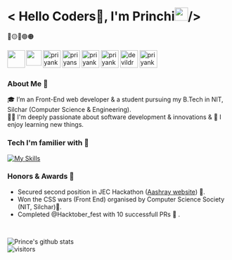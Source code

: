 <h1 align="left"> < Hello Coders🚀, I'm Princhi<img src="https://raw.githubusercontent.com/syedareehaquasar/syedareehaquasar/master/gifs/Hi.gif" width="30px">/></h2>

🔵🟡🔴🟢🟠
  <br /><br />
<a href="https://www.linkedin.com/in/princhi-pawan-saikia/">
  <img align="left" width="40" src="https://img.icons8.com/fluency/48/000000/linkedin.png"  />
</a>
<a href="https://www.facebook.com/prinze.xaikia.3"><img src="https://img.icons8.com/fluency/144/000000/facebook-new.png" alt="priyankesh raj" height="40" width="40" /></a>
<a href="https://leetcode.com/prinzeOP/">
  <img align="left" width="35" src="https://img.icons8.com/external-tal-revivo-color-tal-revivo/96/000000/external-level-up-your-coding-skills-and-quickly-land-a-job-logo-color-tal-revivo.png" />
</a>
<a href="https://www.instagram.com/_bug_creator_/"><img src="https://img.icons8.com/fluency/144/000000/instagram-new.png" alt="priyansh82" height="40" width="40" /></a>
<a href="https://www.codechef.com/users/princhi_123" target="blank"><img src="https://img.icons8.com/color/144/000000/codechef.png" alt="priyankeshraj" height="40" width="40" /></a>
<a href="https://www.hackerrank.com/saikiapp9" target="blank"><img src="https://img.icons8.com/external-tal-revivo-color-tal-revivo/96/000000/external-hackerrank-is-a-technology-company-that-focuses-on-competitive-programming-logo-color-tal-revivo.png" alt="priyankeshraj" height="40" width="40" /></a>
<a href="https://codeforces.com/profile/Princhi" target="blank"><img src="https://img.icons8.com/external-tal-revivo-color-tal-revivo/96/000000/external-codeforces-programming-competitions-and-contests-programming-community-logo-color-tal-revivo.png" alt="devildrago999" height="40" width="40" /></a>
<a href="https://auth.geeksforgeeks.org/user/saikiapp9/" target="blank"><img src="https://img.icons8.com/color/144/000000/GeeksforGeeks.png" alt="priyankeshraj" height="40" width="40" /></a>
 <br />
 
### About Me 🚀
🎓 I’m an Front-End web developer & a student pursuing my B.Tech in NIT, Silchar (Computer Science & Engineering). <br />
👨‍💻 I'm deeply passionate about software development & innovations & 📕 I enjoy learning new things.
 <br /> 
 
 ### Tech I'm familier with 🚩

[![My Skills](https://skills.thijs.gg/icons?i=cpp,git,javascript,html,java,nextjs,react,ts,css,c)](https://skills.thijs.gg)

### Honors & Awards 🏅

* Secured second position in JEC Hackathon ([Aashray website](https://aashroyuc.netlify.app/)) :star2:.
* Won the CSS wars (Front End) organised by Computer Science Society (NIT, Silchar):dizzy:.
* Completed @Hacktober_fest with 10 successfull PRs 🤠 .
 <br/>
 
![Prince's github stats](https://github-readme-stats.vercel.app/api?username=Prince819794&show_icons=true&hide_border=true)
<br />
![visitors](https://visitor-badge.laobi.icu/badge?page_id=Prince819794.Prince819794)
